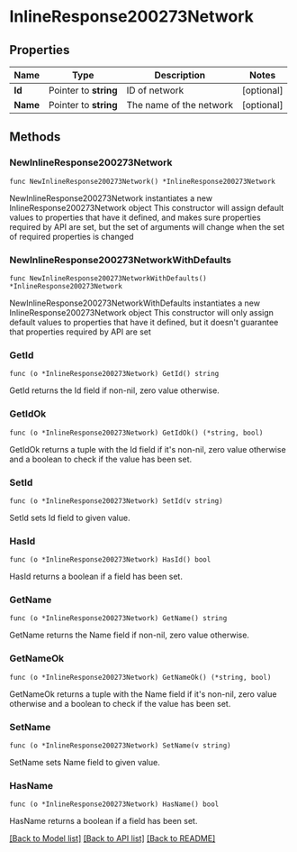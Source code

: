 # InlineResponse200273Network

## Properties

Name | Type | Description | Notes
------------ | ------------- | ------------- | -------------
**Id** | Pointer to **string** | ID of network | [optional] 
**Name** | Pointer to **string** | The name of the network | [optional] 

## Methods

### NewInlineResponse200273Network

`func NewInlineResponse200273Network() *InlineResponse200273Network`

NewInlineResponse200273Network instantiates a new InlineResponse200273Network object
This constructor will assign default values to properties that have it defined,
and makes sure properties required by API are set, but the set of arguments
will change when the set of required properties is changed

### NewInlineResponse200273NetworkWithDefaults

`func NewInlineResponse200273NetworkWithDefaults() *InlineResponse200273Network`

NewInlineResponse200273NetworkWithDefaults instantiates a new InlineResponse200273Network object
This constructor will only assign default values to properties that have it defined,
but it doesn't guarantee that properties required by API are set

### GetId

`func (o *InlineResponse200273Network) GetId() string`

GetId returns the Id field if non-nil, zero value otherwise.

### GetIdOk

`func (o *InlineResponse200273Network) GetIdOk() (*string, bool)`

GetIdOk returns a tuple with the Id field if it's non-nil, zero value otherwise
and a boolean to check if the value has been set.

### SetId

`func (o *InlineResponse200273Network) SetId(v string)`

SetId sets Id field to given value.

### HasId

`func (o *InlineResponse200273Network) HasId() bool`

HasId returns a boolean if a field has been set.

### GetName

`func (o *InlineResponse200273Network) GetName() string`

GetName returns the Name field if non-nil, zero value otherwise.

### GetNameOk

`func (o *InlineResponse200273Network) GetNameOk() (*string, bool)`

GetNameOk returns a tuple with the Name field if it's non-nil, zero value otherwise
and a boolean to check if the value has been set.

### SetName

`func (o *InlineResponse200273Network) SetName(v string)`

SetName sets Name field to given value.

### HasName

`func (o *InlineResponse200273Network) HasName() bool`

HasName returns a boolean if a field has been set.


[[Back to Model list]](../README.md#documentation-for-models) [[Back to API list]](../README.md#documentation-for-api-endpoints) [[Back to README]](../README.md)



